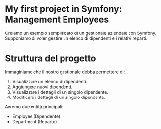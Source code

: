 # My first project in Symfony: Management Employees
Creiamo un esempio semplificato di un gestionale aziendale con Symfony. Supponiamo di voler gestire un elenco di dipendenti e i relativi reparti.

# Struttura del progetto
Immaginiamo che il nostro gestionale debba permettere di:

1. Visualizzare un elenco di dipendenti.
2. Aggiungere nuovi dipendenti.
3. Visualizzare i dettagli di un singolo dipendente.
4. Modificare i dettagli di un singolo dipendente.


Avremo due entità principali:

- Employee (Dipendente)
- Department (Reparto)